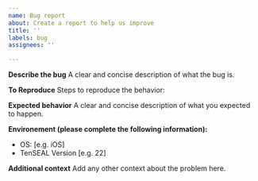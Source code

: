 ```yaml
---
name: Bug report
about: Create a report to help us improve
title: ''
labels: bug
assignees: ''

---
```


**Describe the bug**
A clear and concise description of what the bug is.

**To Reproduce**
Steps to reproduce the behavior:

**Expected behavior**
A clear and concise description of what you expected to happen.

**Environement (please complete the following information):**
 - OS: [e.g. iOS]
 - TenSEAL Version [e.g. 22]

**Additional context**
Add any other context about the problem here.
